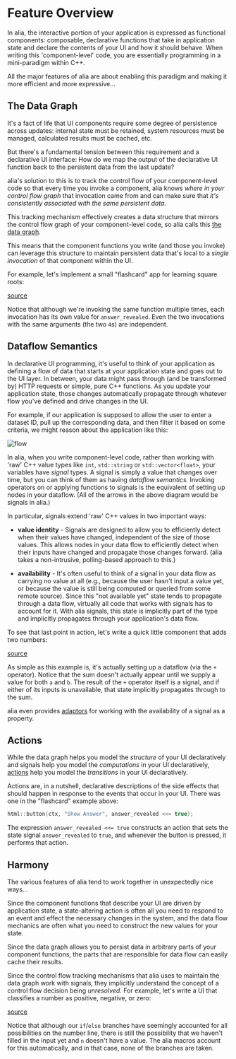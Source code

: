 Feature Overview
================

<script>
    init_alia_demos(['stateful-component', 'addition-ui', 'numerical-analysis']);
</script>

In alia, the interactive portion of your application is expressed as functional
components: composable, declarative functions that take in application state and
declare the contents of your UI and how it should behave. When writing this
'component-level' code, you are essentially programming in a mini-paradigm
within C++.

All the major features of alia are about enabling this paradigm and making it
more efficient and more expressive...

The Data Graph
--------------

It's a fact of life that UI components require some degree of persistence across
updates: internal state must be retained, system resources must be managed,
calculated results must be cached, etc.

But there's a fundamental tension between this requirement and a declarative UI
interface: How do we map the output of the declarative UI function back to the
persistent data from the last update?

alia's solution to this is to track the control flow of your component-level
code so that every time you invoke a component, alia knows *where in your
control flow graph* that invocation came from and can make sure that *it's
consistently associated with the same persistent data.*

This tracking mechanism effectively creates a data structure that mirrors the
control flow graph of your component-level code, so alia calls this [the data
graph](the-data-graph.md).

This means that the component functions you write (and those you invoke) can
leverage this structure to maintain persistent data that's local to a *single
invocation* of that component within the UI.

For example, let's implement a small "flashcard" app for learning square roots:

[source](features.cpp ':include :fragment=stateful-component')

<div class="demo-panel">
<div id="stateful-component"></div>
</div>

Notice that although we're invoking the same function multiple times, each
invocation has its own value for `answer_revealed`. Even the two invocations
with the same arguments (the two `4`s) are independent.

Dataflow Semantics
------------------

In declarative UI programming, it's useful to think of your application as
defining a flow of data that starts at your application state and goes out to
the UI layer. In between, your data might pass through (and be transformed by)
HTTP requests or simple, pure C++ functions. As you update your application
state, those changes automatically propagate through whatever flow you've
defined and drive changes in the UI.

For example, if our application is supposed to allow the user to enter a dataset
ID, pull up the corresponding data, and then filter it based on some criteria,
we might reason about the application like this:

![flow](data-flow.svg)

In alia, when you write component-level code, rather than working with 'raw' C++
value types like `int`, `std::string` or `std::vector<float>`, your variables
have *signal* types. A signal is simply a value that changes over time, but you
can think of them as having *dataflow semantics.* Invoking operators on or
applying functions to signals is the equivalent of setting up nodes in your
dataflow. (All of the arrows in the above diagram would be signals in alia.)

In particular, signals extend 'raw' C++ values in two important ways:

- **value identity** - Signals are designed to allow you to efficiently detect
  when their values have changed, independent of the size of those values. This
  allows nodes in your data flow to efficiently detect when their inputs have
  changed and propagate those changes forward. (alia takes a non-intrusive,
  polling-based approach to this.)

- **availability** - It's often useful to think of a signal in your data flow as
  carrying no value at all (e.g., because the user hasn't input a value yet, or
  because the value is still being computed or queried from some remote source).
  Since this "not available yet" state tends to propagate through a data flow,
  virtually all code that works with signals has to account for it. With alia
  signals, this state is implicitly part of the type and implicitly propagates
  through your application's data flow.

To see that last point in action, let's write a quick little component that adds
two numbers:

[source](numerical.cpp ':include :fragment=addition-ui')

<div class="demo-panel">
<div id="addition-ui"></div>
</div>

As simple as this example is, it's actually setting up a dataflow (via the `+`
operator). Notice that the sum doesn't actually appear until we supply a value
for both `a` and `b`. The result of the `+` operator itself is a signal, and if
either of its inputs is unavailable, that state implicitly propagates through to
the sum.

alia even provides [adaptors](signal-adaptors.md#availability) for working with
the availability of a signal as a property.

Actions
-------

While the data graph helps you model the *structure* of your UI declaratively
and signals help you model the *computations* in your UI declaratively,
[actions](actions.md) help you model the *transitions* in your UI declaratively.

Actions are, in a nutshell, declarative descriptions of the side effects that
should happen in response to the events that occur in your UI. There was one in
the "flashcard" example above:

```cpp
html::button(ctx, "Show Answer", answer_revealed <<= true);
```

The expression `answer_revealed <<= true` constructs an action that sets the
state signal `answer_revealed` to `true`, and whenever the button is pressed, it
performs that action.

Harmony
-------

The various features of alia tend to work together in unexpectedly nice ways...

Since the component functions that describe your UI are driven by application
state, a state-altering action is often all you need to respond to an event and
effect the necessary changes in the system, and the data flow mechanics are
often what you need to construct the new values for your state.

Since the data graph allows you to persist data in arbitrary parts of your
component functions, the parts that are responsible for data flow can easily
cache their results.

Since the control flow tracking mechanisms that alia uses to maintain the data
graph work with signals, they implicitly understand the concept of a control
flow decision being *unresolved.* For example, let's write a UI that classifies
a number as positive, negative, or zero:

[source](numerical.cpp ':include :fragment=analysis')

<div class="demo-panel">
<div id="numerical-analysis"></div>
</div>

Notice that although our `if`/`else` branches have seemingly accounted for all
possibilities on the number line, there is still the possibility that we haven't
filled in the input yet and `n` doesn't have a value. The alia macros account
for this automatically, and in that case, none of the branches are taken.
